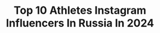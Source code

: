 ---
title: Top 10 Athletes Instagram Influencers In Russia In 2024
description: >-
  Find top athletes Instagram influencers in Russia in 2024. Most popular hashtags: #redbull #amazing #givesyouwings.
platform: Instagram
hits: 132
text_top: See the best Instagram accounts on inBeat.
text_bottom: inBeat aggregates 132 Instagram influencers like this in Russia for you to connect with.
profiles:
  - username: "jaantastic"
    fullname: >-
      Jaan Roose
    bio: >-
      🇪🇪Slackline athlete @redbull @gibbonslacklines Stunts at @ghostdivisionstunts Action at @vabadussport
    location: "Russia"
    followers: 49545
    engagement: 14241
    commentsToLikes: 0.017661
    id: ck5q2b9wkf5rg0i11hgxizizk
    verified: false
    hashtags: "#givesyouwings, #redbull, #timetteleaaali, #slackline"
  - username: "ya_reliefen"
    fullname: >-
      ♛ 𝐕𝐀𝐋𝐄𝐑𝐀 𝐊𝐔𝐙𝐌𝐄𝐍𝐊𝐎 ♛
    bio: >-
      😎IFBB Men’s Physique Athlete 🏆Champion of Russia 2022 🥇Absolute Champion 📱Online-ведение 🧾Составление плана питания и тренировок 🇷🇺Moscow
    location: "Russia"
    followers: 37274
    engagement: 1354
    commentsToLikes: 0.015332
    id: ck5hobsa9pahi0i11a05ki5u9
    verified: false
    hashtags: "#iphoneonly, #nice, #instamood, #sport"
  - username: "lynnsnel"
    fullname: >-
      Lynn Snel 🇳🇱
    bio: >-
      Karate Athlete -61kg World Championships 🥉
    location: "Russia"
    followers: 108932
    engagement: 421
    commentsToLikes: 0.017560
    id: ck9wcyv6pd9va0j7832clgwsi
    verified: false
    hashtags: "#olympics, #teamnl, #roadtothedream, #balance"
  - username: "ab_aigerimm"
    fullname: >-
      Абилкадирова Айгерим Жанатовна
    bio: >-
      👑MISS EUROPE CONTINENTAL 🥇GRAPPLING WORLD CHAMPION 🥇JUDO ASIA CHAMPION 🇰🇿Athlete, Actress, Model PR/AD: abilkadirovaaigerim@gmail.com and DIRECT📩
    location: "Russia"
    followers: 927571
    engagement: 363
    commentsToLikes: 0.018705
    id: ck9weiwh6kgzk0j78fefbgtuj
    verified: false
    hashtags: "#beforeandafter, #reels"
  - username: "krapivnikov11"
    fullname: >-
      Даниил Крапивников
    bio: >-
      ⚽️|footballer 🔥|Nike athlete/@nikefootball 💰|Реклама krapivnikov11@inviteagency.com 📞|Manager Михаил 89031984313 🎥|YouTube канал Залетаем по ссылке👇🏽
    location: "Russia"
    followers: 939771
    engagement: 412
    commentsToLikes: 0.009240
    id: ck6u76zavju7g0j71op94o31x
    verified: false
    hashtags: "#wewillrocyou, #goalofthetournament, #squad2drots"
  - username: "nifontova13"
    fullname: >-
      Anastasiya Nifontova
    bio: >-
      🏍️ РАЛЛИ РЕЙДЫ / DAKAR 🇷🇺 🥇Чемпионка мира 2015 🥈х2 🥉х1 🏆Первая в мире на Дакаре без механика 🚩MOTUL athlete 🚩Red Bull athlete по сотрудничеству в лс
    location: "Russia"
    followers: 37995
    engagement: 716
    commentsToLikes: 0.036252
    id: ck5py6ikeujyl0i11ggi38wz3
    verified: false
    hashtags: "#redbull, #bajarussia, #dakar, #kluchifit"
  - username: "dunya.win"
    fullname: >-
      Natalia Pyrozhenko-Chornomaz〄
    bio: >-
      Track and Field Athlete🎽 Runner coach🏃🏼‍♀️ Married💍
    location: "Russia"
    followers: 15267
    engagement: 1066
    commentsToLikes: 0.038376
    id: ckap7cdwojgoy0i783tk343ev
    verified: false
    hashtags: ""
  - username: "volkov_alex"
    fullname: >-
      Alexander Volkov
    bio: >-
      • UFC Heavyweight fighter • Record 33-9, 22 wins by TKO •Athlete @fightwear
    location: "Russia"
    followers: 325620
    engagement: 475
    commentsToLikes: 0.017237
    id: ck6u7fufgl9i70j71aeie1g3q
    verified: true
    hashtags: "#alexandervolkov, #teamstrela, #strelapromotion, #globalfightgym"
  - username: "archie.aroyan"
    fullname: >-
      Archie Aroyan
    bio: >-
      Athlete @redbull_rus @rizu.project FIG Parkour Worldcup 🥇 World Urban Games 🥇 evgeny.aroyan@mail.ru English subtitles 👇
    location: "Russia"
    followers: 57511
    engagement: 1000
    commentsToLikes: 0.012039
    id: ck0u0hm5ktq2v0i195svyw5a1
    verified: false
    hashtags: ""
  - username: "jordanlarsson23"
    fullname: >-
      Jordan Larsson
    bio: >-
      Football player for Spartak Moscow 🔴⚪️⚽️ Nike Athlete
    location: "Russia"
    followers: 74586
    engagement: 1171
    commentsToLikes: 0.013415
    id: ck55ntger6xvf0i116sz15gzg
    verified: true
    hashtags: "#3pointsinthe, #escapechallenge, #23"
---